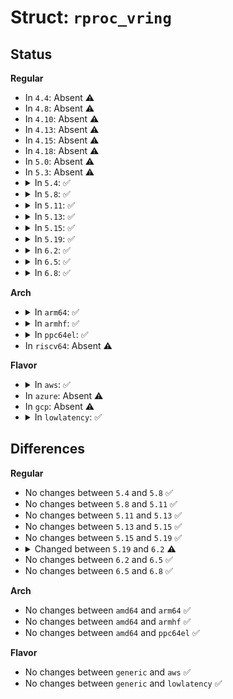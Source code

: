 # Struct: <code>rproc_vring</code>

## Status
<b>Regular</b>
<ul>
<li>
In <code>4.4</code>: Absent ⚠️
</li>
<li>
In <code>4.8</code>: Absent ⚠️
</li>
<li>
In <code>4.10</code>: Absent ⚠️
</li>
<li>
In <code>4.13</code>: Absent ⚠️
</li>
<li>
In <code>4.15</code>: Absent ⚠️
</li>
<li>
In <code>4.18</code>: Absent ⚠️
</li>
<li>
In <code>5.0</code>: Absent ⚠️
</li>
<li>
In <code>5.3</code>: Absent ⚠️
</li>
<li>
<details>
<summary>In <code>5.4</code>: ✅</summary>

```c
struct rproc_vring {
    void *va;
    int len;
    u32 da;
    u32 align;
    int notifyid;
    struct rproc_vdev *rvdev;
    struct virtqueue *vq;
};
```
</details>
</li>
<li>
<details>
<summary>In <code>5.8</code>: ✅</summary>

```c
struct rproc_vring {
    void *va;
    int len;
    u32 da;
    u32 align;
    int notifyid;
    struct rproc_vdev *rvdev;
    struct virtqueue *vq;
};
```
</details>
</li>
<li>
<details>
<summary>In <code>5.11</code>: ✅</summary>

```c
struct rproc_vring {
    void *va;
    int len;
    u32 da;
    u32 align;
    int notifyid;
    struct rproc_vdev *rvdev;
    struct virtqueue *vq;
};
```
</details>
</li>
<li>
<details>
<summary>In <code>5.13</code>: ✅</summary>

```c
struct rproc_vring {
    void *va;
    int len;
    u32 da;
    u32 align;
    int notifyid;
    struct rproc_vdev *rvdev;
    struct virtqueue *vq;
};
```
</details>
</li>
<li>
<details>
<summary>In <code>5.15</code>: ✅</summary>

```c
struct rproc_vring {
    void *va;
    int len;
    u32 da;
    u32 align;
    int notifyid;
    struct rproc_vdev *rvdev;
    struct virtqueue *vq;
};
```
</details>
</li>
<li>
<details>
<summary>In <code>5.19</code>: ✅</summary>

```c
struct rproc_vring {
    void *va;
    int len;
    u32 da;
    u32 align;
    int notifyid;
    struct rproc_vdev *rvdev;
    struct virtqueue *vq;
};
```
</details>
</li>
<li>
<details>
<summary>In <code>6.2</code>: ✅</summary>

```c
struct rproc_vring {
    void *va;
    int num;
    u32 da;
    u32 align;
    int notifyid;
    struct rproc_vdev *rvdev;
    struct virtqueue *vq;
};
```
</details>
</li>
<li>
<details>
<summary>In <code>6.5</code>: ✅</summary>

```c
struct rproc_vring {
    void *va;
    int num;
    u32 da;
    u32 align;
    int notifyid;
    struct rproc_vdev *rvdev;
    struct virtqueue *vq;
};
```
</details>
</li>
<li>
<details>
<summary>In <code>6.8</code>: ✅</summary>

```c
struct rproc_vring {
    void *va;
    int num;
    u32 da;
    u32 align;
    int notifyid;
    struct rproc_vdev *rvdev;
    struct virtqueue *vq;
};
```
</details>
</li>
</ul>
<b>Arch</b>
<ul>
<li>
<details>
<summary>In <code>arm64</code>: ✅</summary>

```c
struct rproc_vring {
    void *va;
    int len;
    u32 da;
    u32 align;
    int notifyid;
    struct rproc_vdev *rvdev;
    struct virtqueue *vq;
};
```
</details>
</li>
<li>
<details>
<summary>In <code>armhf</code>: ✅</summary>

```c
struct rproc_vring {
    void *va;
    int len;
    u32 da;
    u32 align;
    int notifyid;
    struct rproc_vdev *rvdev;
    struct virtqueue *vq;
};
```
</details>
</li>
<li>
<details>
<summary>In <code>ppc64el</code>: ✅</summary>

```c
struct rproc_vring {
    void *va;
    int len;
    u32 da;
    u32 align;
    int notifyid;
    struct rproc_vdev *rvdev;
    struct virtqueue *vq;
};
```
</details>
</li>
<li>
In <code>riscv64</code>: Absent ⚠️
</li>
</ul>
<b>Flavor</b>
<ul>
<li>
<details>
<summary>In <code>aws</code>: ✅</summary>

```c
struct rproc_vring {
    void *va;
    int len;
    u32 da;
    u32 align;
    int notifyid;
    struct rproc_vdev *rvdev;
    struct virtqueue *vq;
};
```
</details>
</li>
<li>
In <code>azure</code>: Absent ⚠️
</li>
<li>
In <code>gcp</code>: Absent ⚠️
</li>
<li>
<details>
<summary>In <code>lowlatency</code>: ✅</summary>

```c
struct rproc_vring {
    void *va;
    int len;
    u32 da;
    u32 align;
    int notifyid;
    struct rproc_vdev *rvdev;
    struct virtqueue *vq;
};
```
</details>
</li>
</ul>

## Differences
<b>Regular</b>
<ul>
<li>
No changes between <code>5.4</code> and <code>5.8</code> ✅
</li>
<li>
No changes between <code>5.8</code> and <code>5.11</code> ✅
</li>
<li>
No changes between <code>5.11</code> and <code>5.13</code> ✅
</li>
<li>
No changes between <code>5.13</code> and <code>5.15</code> ✅
</li>
<li>
No changes between <code>5.15</code> and <code>5.19</code> ✅
</li>
<li>
<details>
<summary>Changed between <code>5.19</code> and <code>6.2</code> ⚠️</summary>
<ul>
<li>
<b>Field added. </b>
<code>int num</code>
</li>
<li>
<b>Field removed. </b>
<code>int len</code>
</li>
</ul>
</details>
</li>
<li>
No changes between <code>6.2</code> and <code>6.5</code> ✅
</li>
<li>
No changes between <code>6.5</code> and <code>6.8</code> ✅
</li>
</ul>
<b>Arch</b>
<ul>
<li>
No changes between <code>amd64</code> and <code>arm64</code> ✅
</li>
<li>
No changes between <code>amd64</code> and <code>armhf</code> ✅
</li>
<li>
No changes between <code>amd64</code> and <code>ppc64el</code> ✅
</li>
</ul>
<b>Flavor</b>
<ul>
<li>
No changes between <code>generic</code> and <code>aws</code> ✅
</li>
<li>
No changes between <code>generic</code> and <code>lowlatency</code> ✅
</li>
</ul>
